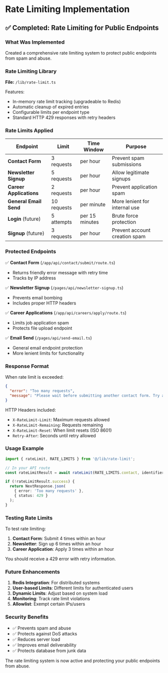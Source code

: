 # Rate Limiting Implementation

## ✅ Completed: Rate Limiting for Public Endpoints

### What Was Implemented

Created a comprehensive rate limiting system to protect public endpoints from spam and abuse.

### Rate Limiting Library
**File:** `/lib/rate-limit.ts`

Features:
- In-memory rate limit tracking (upgradeable to Redis)
- Automatic cleanup of expired entries
- Configurable limits per endpoint type
- Standard HTTP 429 responses with retry headers

### Rate Limits Applied

| Endpoint | Limit | Time Window | Purpose |
|----------|-------|-------------|---------|
| **Contact Form** | 3 requests | per hour | Prevent spam submissions |
| **Newsletter Signup** | 5 requests | per hour | Allow legitimate signups |
| **Career Applications** | 2 requests | per hour | Prevent application spam |
| **General Email Send** | 10 requests | per minute | More lenient for internal use |
| **Login** (future) | 5 attempts | per 15 minutes | Brute force protection |
| **Signup** (future) | 3 requests | per hour | Prevent account creation spam |

### Protected Endpoints

✅ **Contact Form** (`/app/api/contact/submit/route.ts`)
- Returns friendly error message with retry time
- Tracks by IP address

✅ **Newsletter Signup** (`/pages/api/newsletter-signup.ts`)
- Prevents email bombing
- Includes proper HTTP headers

✅ **Career Applications** (`/app/api/careers/apply/route.ts`)
- Limits job application spam
- Protects file upload endpoint

✅ **Email Send** (`/pages/api/send-email.ts`)
- General email endpoint protection
- More lenient limits for functionality

### Response Format

When rate limit is exceeded:
```json
{
  "error": "Too many requests",
  "message": "Please wait before submitting another contact form. Try again after 3:45 PM."
}
```

HTTP Headers included:
- `X-RateLimit-Limit`: Maximum requests allowed
- `X-RateLimit-Remaining`: Requests remaining
- `X-RateLimit-Reset`: When limit resets (ISO 8601)
- `Retry-After`: Seconds until retry allowed

### Usage Example

```typescript
import { rateLimit, RATE_LIMITS } from '@/lib/rate-limit';

// In your API route
const rateLimitResult = await rateLimit(RATE_LIMITS.contact, identifier);

if (!rateLimitResult.success) {
  return NextResponse.json(
    { error: 'Too many requests' },
    { status: 429 }
  );
}
```

### Testing Rate Limits

To test rate limiting:

1. **Contact Form**: Submit 4 times within an hour
2. **Newsletter**: Sign up 6 times within an hour
3. **Career Application**: Apply 3 times within an hour

You should receive a 429 error with retry information.

### Future Enhancements

1. **Redis Integration**: For distributed systems
2. **User-based Limits**: Different limits for authenticated users
3. **Dynamic Limits**: Adjust based on system load
4. **Monitoring**: Track rate limit violations
5. **Allowlist**: Exempt certain IPs/users

### Security Benefits

- ✅ Prevents spam and abuse
- ✅ Protects against DoS attacks
- ✅ Reduces server load
- ✅ Improves email deliverability
- ✅ Protects database from junk data

The rate limiting system is now active and protecting your public endpoints from abuse.